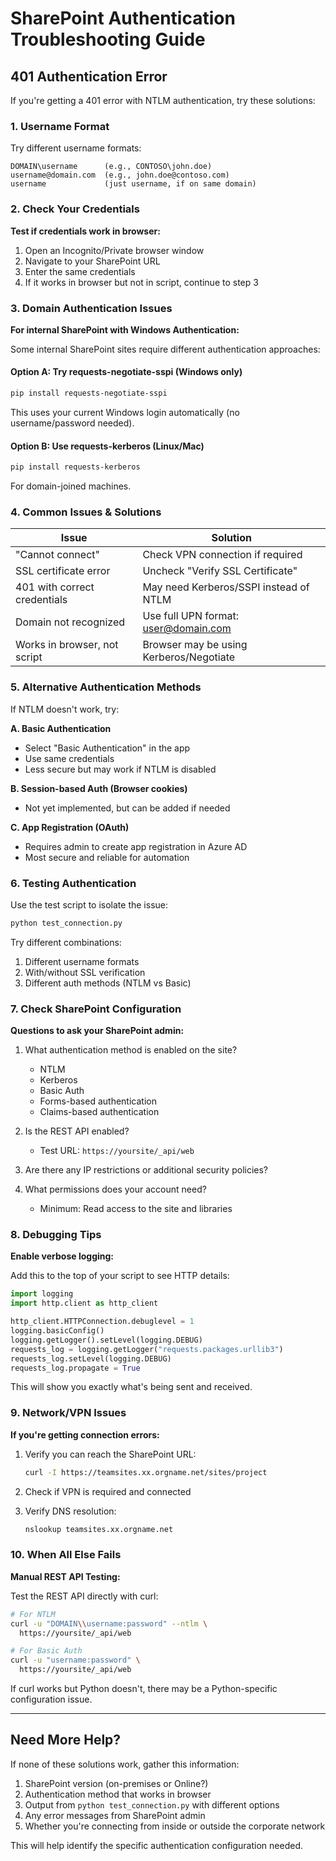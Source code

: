 # SharePoint Authentication Troubleshooting Guide

## 401 Authentication Error

If you're getting a 401 error with NTLM authentication, try these solutions:

### 1. Username Format

Try different username formats:

```
DOMAIN\username      (e.g., CONTOSO\john.doe)
username@domain.com  (e.g., john.doe@contoso.com)
username             (just username, if on same domain)
```

### 2. Check Your Credentials

**Test if credentials work in browser:**
1. Open an Incognito/Private browser window
2. Navigate to your SharePoint URL
3. Enter the same credentials
4. If it works in browser but not in script, continue to step 3

### 3. Domain Authentication Issues

**For internal SharePoint with Windows Authentication:**

Some internal SharePoint sites require different authentication approaches:

#### Option A: Try requests-negotiate-sspi (Windows only)
```bash
pip install requests-negotiate-sspi
```

This uses your current Windows login automatically (no username/password needed).

#### Option B: Use requests-kerberos (Linux/Mac)
```bash
pip install requests-kerberos
```

For domain-joined machines.

### 4. Common Issues & Solutions

| Issue | Solution |
|-------|----------|
| "Cannot connect" | Check VPN connection if required |
| SSL certificate error | Uncheck "Verify SSL Certificate" |
| 401 with correct credentials | May need Kerberos/SSPI instead of NTLM |
| Domain not recognized | Use full UPN format: user@domain.com |
| Works in browser, not script | Browser may be using Kerberos/Negotiate |

### 5. Alternative Authentication Methods

If NTLM doesn't work, try:

**A. Basic Authentication**
- Select "Basic Authentication" in the app
- Use same credentials
- Less secure but may work if NTLM is disabled

**B. Session-based Auth (Browser cookies)**
- Not yet implemented, but can be added if needed

**C. App Registration (OAuth)**
- Requires admin to create app registration in Azure AD
- Most secure and reliable for automation

### 6. Testing Authentication

Use the test script to isolate the issue:

```bash
python test_connection.py
```

Try different combinations:
1. Different username formats
2. With/without SSL verification
3. Different auth methods (NTLM vs Basic)

### 7. Check SharePoint Configuration

**Questions to ask your SharePoint admin:**

1. What authentication method is enabled on the site?
   - NTLM
   - Kerberos
   - Basic Auth
   - Forms-based authentication
   - Claims-based authentication

2. Is the REST API enabled?
   - Test URL: `https://yoursite/_api/web`

3. Are there any IP restrictions or additional security policies?

4. What permissions does your account need?
   - Minimum: Read access to the site and libraries

### 8. Debugging Tips

**Enable verbose logging:**

Add this to the top of your script to see HTTP details:

```python
import logging
import http.client as http_client

http_client.HTTPConnection.debuglevel = 1
logging.basicConfig()
logging.getLogger().setLevel(logging.DEBUG)
requests_log = logging.getLogger("requests.packages.urllib3")
requests_log.setLevel(logging.DEBUG)
requests_log.propagate = True
```

This will show you exactly what's being sent and received.

### 9. Network/VPN Issues

**If you're getting connection errors:**

1. Verify you can reach the SharePoint URL:
   ```bash
   curl -I https://teamsites.xx.orgname.net/sites/project
   ```

2. Check if VPN is required and connected

3. Verify DNS resolution:
   ```bash
   nslookup teamsites.xx.orgname.net
   ```

### 10. When All Else Fails

**Manual REST API Testing:**

Test the REST API directly with curl:

```bash
# For NTLM
curl -u "DOMAIN\\username:password" --ntlm \
  https://yoursite/_api/web

# For Basic Auth
curl -u "username:password" \
  https://yoursite/_api/web
```

If curl works but Python doesn't, there may be a Python-specific configuration issue.

---

## Need More Help?

If none of these solutions work, gather this information:

1. SharePoint version (on-premises or Online?)
2. Authentication method that works in browser
3. Output from `python test_connection.py` with different options
4. Any error messages from SharePoint admin
5. Whether you're connecting from inside or outside the corporate network

This will help identify the specific authentication configuration needed.

